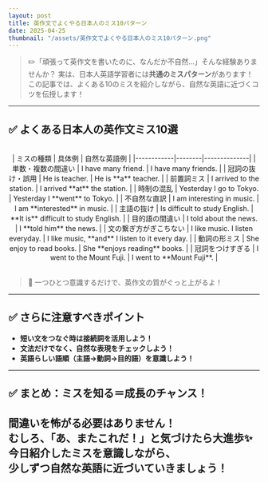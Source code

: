 ```yaml
---
layout: post
title: 英作文でよくやる日本人のミス10パターン
date: 2025-04-25
thumbnail: "/assets/英作文でよくやる日本人のミス10パターン.png"
---
```


> ✏️「頑張って英作文を書いたのに、なんだか不自然…」そんな経験ありませんか？
実は、日本人英語学習者には**共通のミスパターン**があります！  
この記事では、よくある10のミスを紹介しながら、自然な英語に近づくコツを伝授します！

---
## ✅ よくある日本人の英作文ミス10選
<br>
<div markdown="1" style="text-align:center;">
| ミスの種類 | 具体例 | 自然な英語例 |
|------------|--------|--------------|
| 単数・複数の間違い | I have many friend. | I have many friends. |
| 冠詞の抜け・誤用 | He is teacher. | He is **a** teacher. |
| 前置詞ミス | I arrived to the station. | I arrived **at** the station. |
| 時制の混乱 | Yesterday I go to Tokyo. | Yesterday I **went** to Tokyo. |
| 不自然な直訳 | I am interesting in music. | I am **interested** in music. |
| 主語の抜け | Is difficult to study English. | **It is** difficult to study English. |
| 目的語の間違い | I told about the news. | I **told him** the news. |
| 文の繋ぎ方がぎこちない | I like music. I listen everyday. | I like music, **and** I listen to it every day. |
| 動詞の形ミス | She enjoy to read books. | She **enjoys reading** books. |
| 冠詞をつけすぎる | I went to the Mount Fuji. | I went to **Mount Fuji**. |
</div>
<br>

> 🌟 一つひとつ意識するだけで、英作文の質がぐっと上がるよ！

---
## ✅ さらに注意すべきポイント
- **短い文をつなぐ時は接続詞を活用しよう！**
- **文法だけでなく、自然な表現をチェックしよう！**
- **英語らしい語順（主語→動詞→目的語）を意識しよう！**

---
## ✅ まとめ：ミスを知る＝成長のチャンス！
間違いを怖がる必要はありません！  
むしろ、**「あ、またこれだ！」と気づけたら大進歩**✨  
今日紹介したミスを意識しながら、  
少しずつ自然な英語に近づいていきましょう！
---
